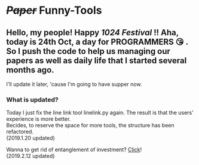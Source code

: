 # ***~~Paper~~*** Funny-Tools
## Hello, my people! Happy *1024 Festival* !! Aha, today is 24th Oct, a day for __PROGRAMMERS__ :kissing_heart: . So I push the code to help us managing our papers as well as daily life that I started several months ago.     
I'll update it later, 'cause I'm going to have supper now.    
### What is updated?
Today I just fix the line link tool linelink.py again. The result is that the users' experience is more better.    
Becides, to reserve the space for more tools, the structure has been refactored.    
(2019.1.20 updated)

Wanna to get rid of entanglement of investment? [Click](./pyfiles/InvestmentAdvice)!     
(2019.2.12 updated)
